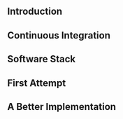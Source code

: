 ## Introduction

## Continuous Integration

## Software Stack

## First Attempt

## A Better Implementation
